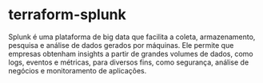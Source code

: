 # terraform-splunk

Splunk é uma plataforma de big data que facilita a coleta, armazenamento, pesquisa e análise de dados gerados por máquinas. Ele permite que empresas obtenham insights a partir de grandes volumes de dados, como logs, eventos e métricas, para diversos fins, como segurança, análise de negócios e monitoramento de aplicações.